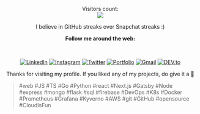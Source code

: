 <p align="center"> 
  Visitors count:<br>
  <img src="https://profile-counter.glitch.me/HemZBond/count.svg" />
</p>
  
<div align="center">

<p>I believe in GitHub streaks over Snapchat streaks :)</p>

<p><strong>Follow me around the web:</strong></p><br>

<a href="https://www.linkedin.com/in/hemu-ai/" target="_blank"><img src="https://img.shields.io/badge/-Hemanth-blue?style=flat-square&logo=Linkedin&logoColor=white&link=https://www.linkedin.com/in/hemu-ai/" alt="LinkedIn"></a>
<a href="https://www.instagram.com/hxmu_/" target="_blank"><img src="https://img.shields.io/badge/-hxmu_-e4405f?style=flat-square&logo=Instagram&logoColor=white&link=https://www.instagram.com/hxmu_/" alt="Instagram"></a>
<a href="https://twitter.com/PritishSamal11/" target="_blank"><img src="https://img.shields.io/badge/PritishSamal11-000000?style=flat-square&logo=Twitter&logoColor=blue&link=https://twitter.com/PritishSamal11/" alt="Twitter"></a>
<a href="https://pritishsamal.com/" target="_blank"><img src="https://img.shields.io/badge/pritishsamal.com-0D4B89?style=flat-square&logo=React&logoColor=white&link=https://pritishsamal.com/" alt="Portfolio"></a>
<a href="mailto:pritish.samal918@gmail.com" target="_blank"><img src="https://img.shields.io/badge/-pritish.samal918@gmail.com-d14836?style=flat-square&logo=Gmail&logoColor=white&link=mailto:pritish.samal918@gmail.com" alt="Gmail"></a>
<a href="https://dev.to/ciphertron" target="_blank"><img src="https://img.shields.io/badge/ciphertron-800080.svg?&style=flat-square&logo=DEV.to&logoColor=black&link=https://dev.to/ciphertron" alt="DEV.to"></a>

  <p>Thanks for visiting my profile. If you liked any of my projects, do give it a 🌟</p>
</div>
<blockquote>#web #JS #TS #Go #Python #react #Next.js #Gatsby #Node #express #mongo #flask #sql #firebase #DevOps #K8s #Docker #Prometheus #Grafana #Kyverno #AWS  #git #GitHub #opensource #CloudIsFun</blockquote>
